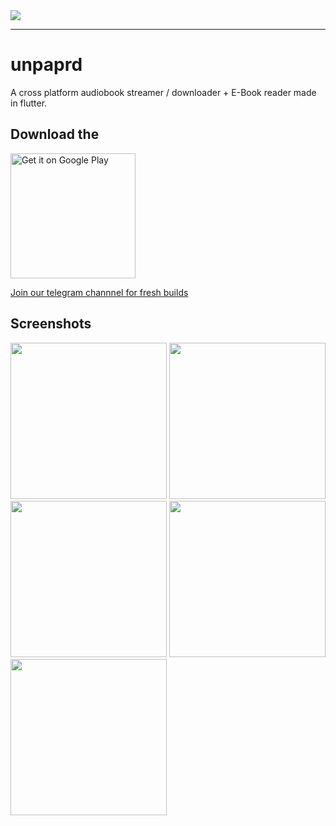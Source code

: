 <img src="https://raw.githubusercontent.com/gargakshit/unpaprd/master/screenshots/dev_banner.png" />

---

# unpaprd

A cross platform audiobook streamer / downloader + E-Book reader made in flutter.

## Download the

<a href="https://play.google.com/store/apps/details?id=garg.akshit.paperplane.unpaprd.unpaprd&pcampaignid=pcampaignidMKT-Other-global-all-co-prtnr-py-PartBadge-Mar2515-1"><img src="https://play.google.com/intl/en_us/badges/static/images/badges/en_badge_web_generic.png" alt="Get it on Google Play" width="200" /></a>

[Join our telegram channnel for fresh builds](https://t.me/unpaprd_ci)

## Screenshots

<img src="https://raw.githubusercontent.com/gargakshit/unpaprd/master/screenshots/1.png" width="250" />
<img src="https://raw.githubusercontent.com/gargakshit/unpaprd/master/screenshots/2.png" width="250" />
<img src="https://raw.githubusercontent.com/gargakshit/unpaprd/master/screenshots/3.png" width="250" />
<img src="https://raw.githubusercontent.com/gargakshit/unpaprd/master/screenshots/4.png" width="250" />
<img src="https://raw.githubusercontent.com/gargakshit/unpaprd/master/screenshots/5.png" width="250" />
